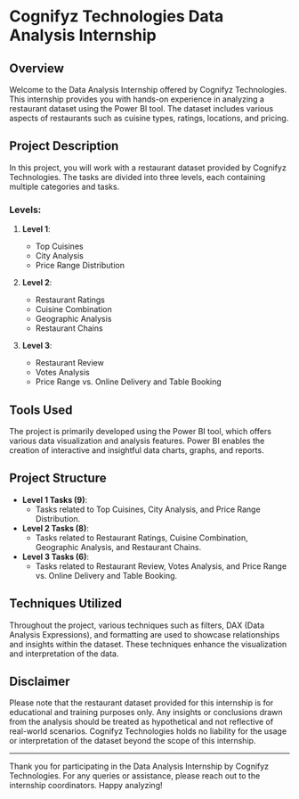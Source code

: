 # Cognifyz Technologies Data Analysis Internship

## Overview
Welcome to the Data Analysis Internship offered by Cognifyz Technologies. This internship provides you with hands-on experience in analyzing a restaurant dataset using the Power BI tool. The dataset includes various aspects of restaurants such as cuisine types, ratings, locations, and pricing.

## Project Description
In this project, you will work with a restaurant dataset provided by Cognifyz Technologies. The tasks are divided into three levels, each containing multiple categories and tasks.

### Levels:
1. **Level 1**:
    - Top Cuisines
    - City Analysis
    - Price Range Distribution

2. **Level 2**:
    - Restaurant Ratings
    - Cuisine Combination
    - Geographic Analysis
    - Restaurant Chains

3. **Level 3**:
    - Restaurant Review
    - Votes Analysis
    - Price Range vs. Online Delivery and Table Booking

## Tools Used
The project is primarily developed using the Power BI tool, which offers various data visualization and analysis features. Power BI enables the creation of interactive and insightful data charts, graphs, and reports.

## Project Structure
- **Level 1 Tasks (9)**:
    - Tasks related to Top Cuisines, City Analysis, and Price Range Distribution.
- **Level 2 Tasks (8)**:
    - Tasks related to Restaurant Ratings, Cuisine Combination, Geographic Analysis, and Restaurant Chains.
- **Level 3 Tasks (6)**:
    - Tasks related to Restaurant Review, Votes Analysis, and Price Range vs. Online Delivery and Table Booking.

## Techniques Utilized
Throughout the project, various techniques such as filters, DAX (Data Analysis Expressions), and formatting are used to showcase relationships and insights within the dataset. These techniques enhance the visualization and interpretation of the data.

## Disclaimer
Please note that the restaurant dataset provided for this internship is for educational and training purposes only. Any insights or conclusions drawn from the analysis should be treated as hypothetical and not reflective of real-world scenarios. Cognifyz Technologies holds no liability for the usage or interpretation of the dataset beyond the scope of this internship.

---

Thank you for participating in the Data Analysis Internship by Cognifyz Technologies. For any queries or assistance, please reach out to the internship coordinators. Happy analyzing!